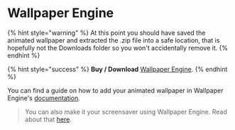 # Wallpaper Engine

{% hint style="warning" %}
At this point you should have saved the animated wallpaper and extracted the .zip file into a safe location, that is hopefully not the Downloads folder so you won't accidentally remove it.
{% endhint %}

{% hint style="success" %}
**Buy / Download** [Wallpaper Engine](https://www.wallpaperengine.io).
{% endhint %}

You can find a guide on how to add your animated wallpaper in Wallpaper Engine's [documentation](https://docs.wallpaperengine.io/en/web/first/gettingstarted.html).

> You can also make it your screensaver using Wallpaper Engine. Read about that [here](https://help.wallpaperengine.io/en/functionality/screensaver.html#configuring-the-screensaver).

